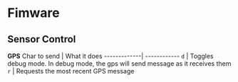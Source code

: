 # Fimware

## Sensor Control 

**GPS**
Char to send | What it does
-------------| ------------
`d` | Toggles debug mode. In debug mode, the gps will send message as it receives them
`r` | Requests the most recent GPS message
